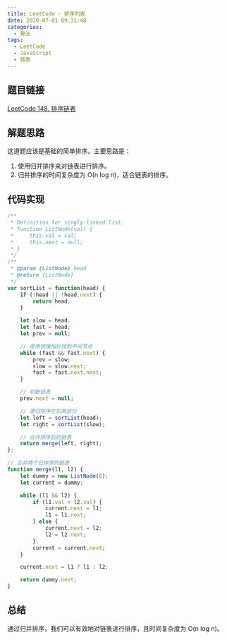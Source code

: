```yaml
---
title: LeetCode - 排序列表
date: 2020-07-01 09:31:48
categories:
  - 算法
tags:
  - LeetCode
  - JavaScript
  - 链表
---
```


## 题目链接

[LeetCode 148. 排序链表](https://leetcode.cn/problems/sort-list/)

## 解题思路

这道题应该是基础的简单排序。主要思路是：
1. 使用归并排序来对链表进行排序。
2. 归并排序的时间复杂度为 O(n log n)，适合链表的排序。

## 代码实现

```javascript
/**
 * Definition for singly-linked list.
 * function ListNode(val) {
 *     this.val = val;
 *     this.next = null;
 * }
 */
/**
 * @param {ListNode} head
 * @return {ListNode}
 */
var sortList = function(head) {
    if (!head || !head.next) {
        return head;
    }

    let slow = head;
    let fast = head;
    let prev = null;

    // 使用快慢指针找到中间节点
    while (fast && fast.next) {
        prev = slow;
        slow = slow.next;
        fast = fast.next.next;
    }

    // 切断链表
    prev.next = null;

    // 递归排序左右两部分
    let left = sortList(head);
    let right = sortList(slow);

    // 合并排序后的链表
    return merge(left, right);
};

// 合并两个已排序的链表
function merge(l1, l2) {
    let dummy = new ListNode(0);
    let current = dummy;

    while (l1 && l2) {
        if (l1.val < l2.val) {
            current.next = l1;
            l1 = l1.next;
        } else {
            current.next = l2;
            l2 = l2.next;
        }
        current = current.next;
    }

    current.next = l1 ? l1 : l2;

    return dummy.next;
}
```

## 总结

通过归并排序，我们可以有效地对链表进行排序，且时间复杂度为 O(n log n)。
